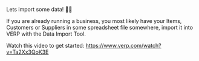 Lets import some data! 💪💪

If you are already running a business, you most likely have your Items, Customers or Suppliers in some spreadsheet file somewhere, import it into VERP with the Data Import Tool.

Watch this video to get started: https://www.verp.com/watch?v=Ta2Xx3QoK3E
